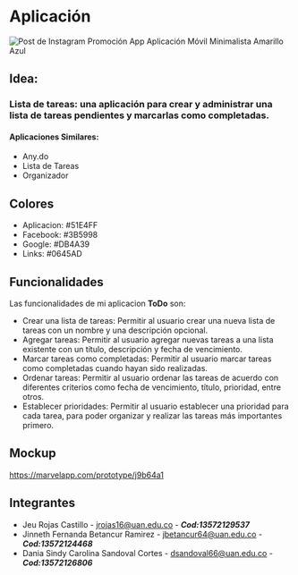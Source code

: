 # Aplicación
![Post de Instagram Promoción App Aplicación Móvil Minimalista Amarillo Azul](https://github.com/JeuRC/ToDo/assets/90876062/37da4908-a7b8-4b94-b26b-be0e04e6b8db)
## Idea:
### Lista de tareas: una aplicación para crear y administrar una lista de tareas pendientes y marcarlas como completadas.
#### Aplicaciones Similares:
- Any.do
- Lista de Tareas
- Organizador
## Colores
- Aplicacion: #51E4FF
- Facebook: #3B5998
- Google: #DB4A39
- Links: #0645AD
## Funcionalidades
Las funcionalidades de mi aplicacion **ToDo** son:
- Crear una lista de tareas: Permitir al usuario crear una nueva lista de tareas con un nombre y una descripción opcional.
- Agregar tareas: Permitir al usuario agregar nuevas tareas a una lista existente con un título, descripción y fecha de vencimiento.
- Marcar tareas como completadas: Permitir al usuario marcar tareas como completadas cuando hayan sido realizadas.
- Ordenar tareas: Permitir al usuario ordenar las tareas de acuerdo con diferentes criterios como fecha de vencimiento, título, prioridad, entre otros.
- Establecer prioridades: Permitir al usuario establecer una prioridad para cada tarea, para poder organizar y realizar las tareas más importantes primero.
## Mockup
https://marvelapp.com/prototype/j9b64a1
## Integrantes
- Jeu Rojas Castillo - <jrojas16@uan.edu.co> - ***Cod:13572129537***
- Jinneth Fernanda Betancur Ramirez - <jbetancur64@uan.edu.co> - ***Cod:13572124468***
- Dania Sindy Carolina Sandoval Cortes - <dsandoval66@uan.edu.co> - ***Cod:13572126806***
